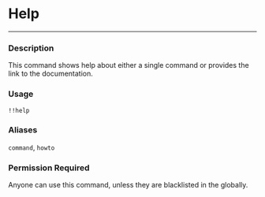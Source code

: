 # Help
---
### Description
This command shows help about either a single command or provides the link to the documentation.
### Usage
```
!!help 
```
### Aliases
`command`, `howto`
### Permission Required
Anyone can use this command, unless they are blacklisted in the globally.
